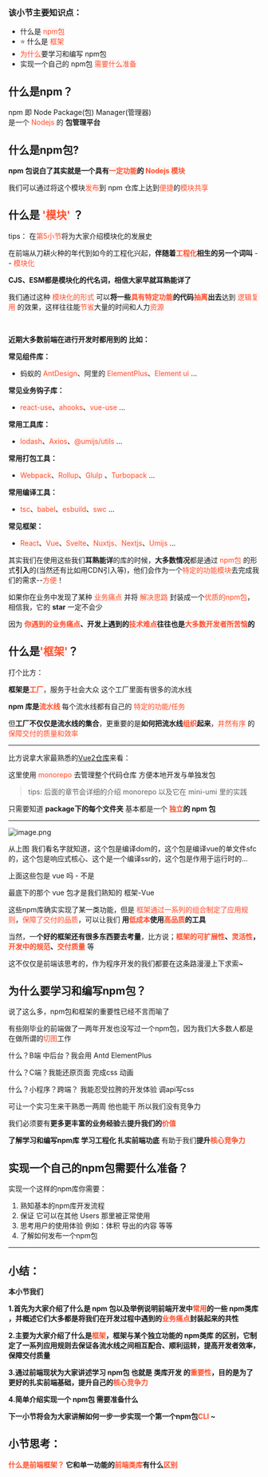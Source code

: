### 该小节主要知识点：
-   什么是 <span style="color: #ff502c;background-color: #fff5f5">npm包</span>
-   ⭐️  什么是 <span style="color: #ff502c;background-color: #fff5f5">框架</span>
-   <span style="color: #ff502c;background-color: #fff5f5">为什么</span>要学习和编写 npm包
-   实现一个自己的 npm包 <span style="color: #ff502c;background-color: #fff5f5">需要什么准备</span>


## 什么是npm？

npm 即 Node Package(包) Manager(管理器)<br>
是一个 <span style="color: #ff502c;background-color: #fff5f5">Nodejs</span> 的 **包管理平台**

## 什么是npm包?

**npm 包说白了其实就是一个具有<span style="color: #ff502c;background-color: #fff5f5">一定功能</span>的 <span style="color: #ff502c;background-color: #fff5f5">Nodejs 模块</span>**

我们可以通过将这个模块<span style="color: #ff502c;background-color: #fff5f5">发布</span>到 npm 仓库上达到<span style="color: #ff502c;background-color: #fff5f5">便捷</span>的<span style="color: #ff502c;background-color: #fff5f5">模块共享</span>

## 什么是 <span style="color: #ff502c;background-color: #fff5f5">'模块'</span> ？

tips： 在<span style="color: #ff502c;background-color: #fff5f5">第5小节</span>将为大家介绍模块化的发展史

在前端从刀耕火种的年代到如今的工程化兴起，**伴随着<span style="color: #ff502c;background-color: #fff5f5">工程化</span>相生的另一个词叫** -- <span style="color: #ff502c;background-color: #fff5f5">模块化</span>

**CJS、ESM都是模块化的代名词，相信大家早就耳熟能详了**
<br>

我们通过这种 <span style="color: #ff502c;background-color: #fff5f5">模块化的形式</span> 可以**将一些<span style="color: #ff502c;background-color: #fff5f5">具有特定功能</span>的代码<span style="color: #ff502c;background-color: #fff5f5">抽离</span>出去**达到 <span style="color: #ff502c;background-color: #fff5f5">逻辑复用</span> 的效果，这样往往能<span style="color: #ff502c;background-color: #fff5f5">节省</span>大量的时间和人力<span style="color: #ff502c;background-color: #fff5f5">资源</span>

<br>

**近期大多数前端在进行开发时都用到的 比如：**

**常见组件库：**

-   蚂蚁的 <span style="color: #ff502c;background-color: #fff5f5">AntDesign</span>、阿里的 <span style="color: #ff502c;background-color: #fff5f5">ElementPlus</span>、<span style="color: #ff502c;background-color: #fff5f5">Element ui</span> ...

**常见业务钩子库：**

-   <span style="color: #ff502c;background-color: #fff5f5">react-use</span>、<span style="color: #ff502c;background-color: #fff5f5">ahooks</span>、<span style="color: #ff502c;background-color: #fff5f5">vue-use</span> ...

**常用工具库：**

-   <span style="color: #ff502c;background-color: #fff5f5">lodash</span>、<span style="color: #ff502c;background-color: #fff5f5">Axios</span>、<span style="color: #ff502c;background-color: #fff5f5">@umijs/utils</span> ...

**常用打包工具：**

-   <span style="color: #ff502c;background-color: #fff5f5">Webpack</span>、<span style="color: #ff502c;background-color: #fff5f5">Rollup</span>、<span style="color: #ff502c;background-color: #fff5f5">Glulp</span> 、<span style="color: #ff502c;background-color: #fff5f5">Turbopack</span> ...

**常用编译工具：**

-   <span style="color: #ff502c;background-color: #fff5f5">tsc</span>、<span style="color: #ff502c;background-color: #fff5f5">babel</span>、<span style="color: #ff502c;background-color: #fff5f5">esbuild</span>、<span style="color: #ff502c;background-color: #fff5f5">swc</span> ...

**常见框架：**

-   <span style="color: #ff502c;background-color: #fff5f5">React</span>、<span style="color: #ff502c;background-color: #fff5f5">Vue</span>、<span style="color: #ff502c;background-color: #fff5f5">Svelte</span>、<span style="color: #ff502c;background-color: #fff5f5">Nuxtjs</span><span style="color: #ff502c;background-color: #fff5f5">、Nextjs</span>、<span style="color: #ff502c;background-color: #fff5f5">Umijs</span> ...

其实我们在使用这些我们**耳熟能详**的库的时候，**大多数情况**都是通过 <span style="color: #ff502c;background-color: #fff5f5">npm包</span> 的形式**引入**的(当然还有比如用CDN引入等)，他们会作为一个<span style="color: #ff502c;background-color: #fff5f5">特定的功能模块</span>去完成我们的需求--<span style="color: #ff502c;background-color: #fff5f5">方便</span>！

如果你在业务中发现了某种 <span style="color: #ff502c;background-color: #fff5f5">业务痛点</span> 并将 <span style="color: #ff502c;background-color: #fff5f5">解决思路</span> 封装成一个<span style="color: #ff502c;background-color: #fff5f5">优质的npm包</span>，相信我，它的 **star** 一定不会少

因为 **<span style="color: #ff502c;background-color: #fff5f5">你遇到的业务痛点</span>、开发上遇到的<span style="color: #ff502c;background-color: #fff5f5">技术难点</span>往往也是<span style="color: #ff502c;background-color: #fff5f5">大多数开发者所苦恼</span>的**

## 什么是<span style="color: #ff502c;background-color: #fff5f5">'框架'</span>？

打个比方：

**框架是<span style="color: #ff502c;background-color: #fff5f5">工厂</span>**，服务于社会大众 这个工厂里面有很多的流水线

**npm 库是<span style="color: #ff502c;background-color: #fff5f5">流水线</span>** 每个流水线都有自己的 <span style="color: #ff502c;background-color: #fff5f5">特定的功能/任务</span>

但**工厂不仅仅是流水线的集合**，更重要的是**如何把流水线<span style="color: #ff502c;background-color: #fff5f5">组织</span>起来**，<span style="color: #ff502c;background-color: #fff5f5">井然有序</span> 的 <span style="color: #ff502c;background-color: #fff5f5">保障交付的质量和效率</span>

****

比方说拿大家最熟悉的[Vue2仓库](https://github.com/vuejs/core)来看：

这里使用 <span style="color: #ff502c;background-color: #fff5f5">monorepo</span> 去管理整个代码仓库 方便本地开发与单独发包

>tips: 后面的章节会详细的介绍 monorepo 以及它在 mini-umi 里的实践

只需要知道 **package下的每个文件夹** 基本都是一个 **<span style="color: #ff502c;background-color: #fff5f5">独立</span>的 npm 包**

****


![image.png](https://p3-juejin.byteimg.com/tos-cn-i-k3u1fbpfcp/2b742f430c74418e854b85b98e0f790a~tplv-k3u1fbpfcp-watermark.image?)

从上图 我们看名字就知道，这个包是编译dom的，这个包是编译vue的单文件sfc的，这个包是响应式核心、这个是一个编译ssr的，这个包是作用于运行时的...

上面这些包是 vue 吗 - 不是

最底下的那个 vue 包才是我们熟知的 框架-Vue

这些npm库确实实现了某一类功能，但是 <span style="color: #ff502c;background-color: #fff5f5">框架通过一系列的组合制定了应用规则</span>，<span style="color: #ff502c;background-color: #fff5f5">保障了交付的品质</span>，可以让我们 **用<span style="color: #ff502c;background-color: #fff5f5">低成本</span>使用<span style="color: #ff502c;background-color: #fff5f5">高品质</span>的工具**

当然，一**个好的框架还有很多东西要去考量**，比方说；**<span style="color: #ff502c;background-color: #fff5f5">框架的可扩展性</span>、<span style="color: #ff502c;background-color: #fff5f5">灵活性</span>，<span style="color: #ff502c;background-color: #fff5f5">开发中的规范</span>、<span style="color: #ff502c;background-color: #fff5f5">交付质量</span>** 等

这不仅仅是前端该思考的，作为程序开发的我们都要在这条路漫漫上下求索~

## 为什么要学习和编写npm包？

说了这么多，npm包和框架的重要性已经不言而喻了

有些刚毕业的前端做了一两年开发也没写过一个npm包，因为我们大多数人都是在做所谓的<span style="color: #ff502c;background-color: #fff5f5">切图</span>工作

什么？B端 中后台？我会用 Antd ElementPlus

什么？C端？我能还原页面 完成css 动画

什么？小程序？跨端？ 我能忍受拉胯的开发体验 调api写css

可让一个实习生来干熟悉一两周 他也能干 所以我们没有竞争力

我们必须要有**更多更丰富的业务经验**去**提升我们的<span style="color: #ff502c;background-color: #fff5f5">价值</span>**

**了解学习和编写npm库 学习工程化 扎实前端功底** 有助于我们**提升<span style="color: #ff502c;background-color: #fff5f5">核心竞争力</span>**

## 实现一个自己的npm包需要什么准备？

实现一个这样的npm库你需要：

1.  熟知基本的npm库开发流程
1.  保证 它可以在其他 Users 那里被正常使用
1.  思考用户的使用体验 例如：体积 导出的内容 等等
1.  了解如何发布一个npm包

****



## 小结：

**本小节我们**

**1.首先为大家介绍了什么是 npm 包以及举例说明前端开发中<span style="color: #ff502c;background-color: #fff5f5">常用</span>的一些 npm类库 ，并概述它们大多都是将我们在开发过程中遇到的<span style="color: #ff502c;background-color: #fff5f5">业务痛点</span>封装起来的共性**

**2.主要为大家介绍了什么是<span style="color: #ff502c;background-color: #fff5f5">框架</span>，框架与某个独立功能的 npm类库 的区别，它制定了一系列应用规则去保证各流水线之间相互配合、顺利运转，提高开发者效率，保障交付质量**

**3.通过前端现状为大家讲述学习 npm包 也就是 类库开发 的<span style="color: #ff502c;background-color: #fff5f5">重要性</span>，目的是为了更好的扎实前端基础，提升自己的<span style="color: #ff502c;background-color: #fff5f5">核心竞争力</span>**

**4.简单介绍实现一个 npm包 需要准备什么**

**下一小节将会为大家讲解如何一步一步实现一个第一个npm包<span style="color: #ff502c;background-color: #fff5f5">CLI</span> ~**

## 小节思考：

**<span style="color: #ff502c;background-color: #fff5f5">什么是前端框架？</span> 它和单一功能的<span style="color: #ff502c;background-color: #fff5f5">前端类库</span>有什么<span style="color: #ff502c;background-color: #fff5f5">区别</span>**
